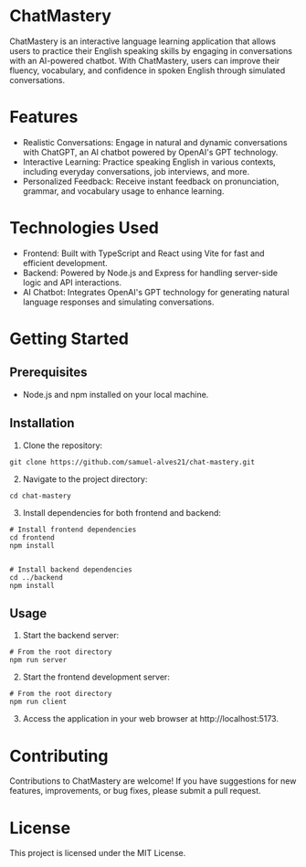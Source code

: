 # ChatMastery
ChatMastery is an interactive language learning application that allows users to practice their English speaking skills by engaging in conversations with an AI-powered chatbot. With ChatMastery, users can improve their fluency, vocabulary, and confidence in spoken English through simulated conversations.

# Features
- Realistic Conversations: Engage in natural and dynamic conversations with ChatGPT, an AI chatbot powered by OpenAI's GPT technology.
- Interactive Learning: Practice speaking English in various contexts, including everyday conversations, job interviews, and more.
- Personalized Feedback: Receive instant feedback on pronunciation, grammar, and vocabulary usage to enhance learning.

# Technologies Used

- Frontend: Built with TypeScript and React using Vite for fast and efficient development.
- Backend: Powered by Node.js and Express for handling server-side logic and API interactions.
- AI Chatbot: Integrates OpenAI's GPT technology for generating natural language responses and simulating conversations.

# Getting Started

## Prerequisites

- Node.js and npm installed on your local machine.

## Installation

1. Clone the repository:

```
git clone https://github.com/samuel-alves21/chat-mastery.git
```
2. Navigate to the project directory:

```
cd chat-mastery
```

3. Install dependencies for both frontend and backend:

```
# Install frontend dependencies
cd frontend
npm install


# Install backend dependencies
cd ../backend
npm install
```
## Usage
1. Start the backend server:

```
# From the root directory
npm run server
```

2. Start the frontend development server:

```
# From the root directory
npm run client
``` 

3. Access the application in your web browser at http://localhost:5173.

# Contributing

Contributions to ChatMastery are welcome! If you have suggestions for new features, improvements, or bug fixes, please submit a pull request.

# License

This project is licensed under the MIT License.